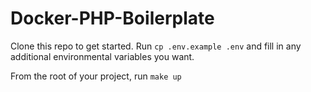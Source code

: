 # Docker-PHP-Boilerplate
Clone this repo to get started.
Run `cp .env.example .env` and fill in any additional environmental variables you want.

From the root of your project, run `make up`
